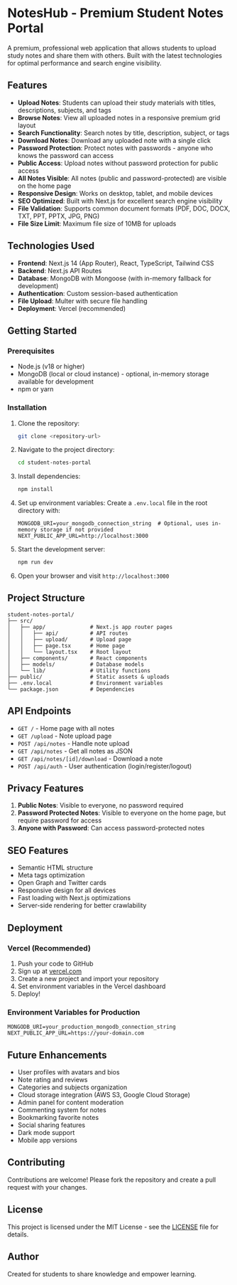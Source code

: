 # NotesHub - Premium Student Notes Portal

A premium, professional web application that allows students to upload study notes and share them with others. Built with the latest technologies for optimal performance and search engine visibility.

## Features

- **Upload Notes**: Students can upload their study materials with titles, descriptions, subjects, and tags
- **Browse Notes**: View all uploaded notes in a responsive premium grid layout
- **Search Functionality**: Search notes by title, description, subject, or tags
- **Download Notes**: Download any uploaded note with a single click
- **Password Protection**: Protect notes with passwords - anyone who knows the password can access
- **Public Access**: Upload notes without password protection for public access
- **All Notes Visible**: All notes (public and password-protected) are visible on the home page
- **Responsive Design**: Works on desktop, tablet, and mobile devices
- **SEO Optimized**: Built with Next.js for excellent search engine visibility
- **File Validation**: Supports common document formats (PDF, DOC, DOCX, TXT, PPT, PPTX, JPG, PNG)
- **File Size Limit**: Maximum file size of 10MB for uploads

## Technologies Used

- **Frontend**: Next.js 14 (App Router), React, TypeScript, Tailwind CSS
- **Backend**: Next.js API Routes
- **Database**: MongoDB with Mongoose (with in-memory fallback for development)
- **Authentication**: Custom session-based authentication
- **File Upload**: Multer with secure file handling
- **Deployment**: Vercel (recommended)

## Getting Started

### Prerequisites

- Node.js (v18 or higher)
- MongoDB (local or cloud instance) - optional, in-memory storage available for development
- npm or yarn

### Installation

1. Clone the repository:
   ```bash
   git clone <repository-url>
   ```

2. Navigate to the project directory:
   ```bash
   cd student-notes-portal
   ```

3. Install dependencies:
   ```bash
   npm install
   ```

4. Set up environment variables:
   Create a `.env.local` file in the root directory with:
   ```
   MONGODB_URI=your_mongodb_connection_string  # Optional, uses in-memory storage if not provided
   NEXT_PUBLIC_APP_URL=http://localhost:3000
   ```

5. Start the development server:
   ```bash
   npm run dev
   ```

6. Open your browser and visit `http://localhost:3000`

## Project Structure

```
student-notes-portal/
├── src/
│   ├── app/              # Next.js app router pages
│   │   ├── api/          # API routes
│   │   ├── upload/       # Upload page
│   │   ├── page.tsx      # Home page
│   │   └── layout.tsx    # Root layout
│   ├── components/       # React components
│   ├── models/           # Database models
│   └── lib/              # Utility functions
├── public/               # Static assets & uploads
├── .env.local            # Environment variables
└── package.json          # Dependencies
```

## API Endpoints

- `GET /` - Home page with all notes
- `GET /upload` - Note upload page
- `POST /api/notes` - Handle note upload
- `GET /api/notes` - Get all notes as JSON
- `GET /api/notes/[id]/download` - Download a note
- `POST /api/auth` - User authentication (login/register/logout)

## Privacy Features

1. **Public Notes**: Visible to everyone, no password required
2. **Password Protected Notes**: Visible to everyone on the home page, but require password for access
3. **Anyone with Password**: Can access password-protected notes

## SEO Features

- Semantic HTML structure
- Meta tags optimization
- Open Graph and Twitter cards
- Responsive design for all devices
- Fast loading with Next.js optimizations
- Server-side rendering for better crawlability

## Deployment

### Vercel (Recommended)

1. Push your code to GitHub
2. Sign up at [vercel.com](https://vercel.com)
3. Create a new project and import your repository
4. Set environment variables in the Vercel dashboard
5. Deploy!

### Environment Variables for Production

```
MONGODB_URI=your_production_mongodb_connection_string
NEXT_PUBLIC_APP_URL=https://your-domain.com
```

## Future Enhancements

- User profiles with avatars and bios
- Note rating and reviews
- Categories and subjects organization
- Cloud storage integration (AWS S3, Google Cloud Storage)
- Admin panel for content moderation
- Commenting system for notes
- Bookmarking favorite notes
- Social sharing features
- Dark mode support
- Mobile app versions

## Contributing

Contributions are welcome! Please fork the repository and create a pull request with your changes.

## License

This project is licensed under the MIT License - see the [LICENSE](LICENSE) file for details.

## Author

Created for students to share knowledge and empower learning.
